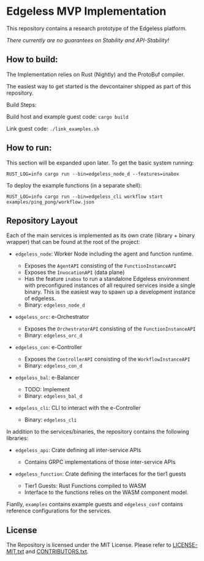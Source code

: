 # Edgeless MVP Implementation

This repository contains a research prototype of the Edgeless platform.

*There currently are no guarantees on Stability and API-Stability!*

## How to build:

The Implementation relies on Rust (Nightly) and the ProtoBuf compiler.

The easiest way to get started is the devcontainer shipped as part of this repository. 

Build Steps:

Build host and example guest code:
`cargo build`

Link guest code:
`./link_examples.sh`

## How to run:

This section will be expanded upon later. To get the basic system running:

`RUST_LOG=info cargo run --bin=edgeless_node_d --features=inabox`

To deploy the example functions (in a separate shell):

`RUST_LOG=info cargo run --bin=edgeless_cli workflow start examples/ping_pong/workflow.json`

## Repository Layout

Each of the main services is implemented as its own crate (library + binary wrapper) that can be found at the root of the project:

* `edgeless_node`:  Worker Node including the agent and function runtime.
    * Exposes the `AgentAPI` consisting of the `FunctionInstanceAPI`
    * Exposes the `InvocationAPI` (data plane)
    * Has the feature `inabox` to run a standalone Edgeless environment with preconfigured instances of all required services inside a single binary. This is the easiest way to spawn up a development instance of edgeless.
    * Binary: `edgeless_node_d`

* `edgeless_orc`: e-Orchestrator
    * Exposes the `OrchestratorAPI` consisting of the `FunctionInstanceAPI`
    * Binary: `edgeless_orc_d`

* `edgeless_con`: e-Controller
    * Exposes the `ControllerAPI` consisting of the `WorkflowInstanceAPI`
    * Binary: `edgeless_con_d`

* `edgeless_bal`: e-Balancer
    * TODO: Implement
    * Binary: `edgeless_bal_d`

* `edgeless_cli`: CLI to interact with the e-Controller
    * Binary: `edgeless_cli`

In addition to the services/binaries, the repository contains the following libraries:

* `edgeless_api`: Crate defining all inter-service APIs
    * Contains GRPC implementations of those inter-service APIs

* `edgeless_function`: Crate defining the interfaces for the tier1 guests
    * Tier1 Guests: Rust Functions compiled to WASM
    * Interface to the functions relies on the WASM component model.

Fianlly, `examples` contains example guests and `edgeless_conf` contains reference configurations for the services.

## License

The Repository is licensed under the MIT License. Please refer to [LICENSE-MIT.txt](LICENSE-MIT.txt) and [CONTRIBUTORS.txt](CONTRIBUTORS.txt). 